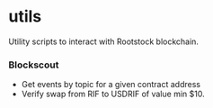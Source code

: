 # utils

Utility scripts to interact with Rootstock blockchain.

### Blockscout

- Get events by topic for a given contract address
- Verify swap from RIF to USDRIF of value min $10.